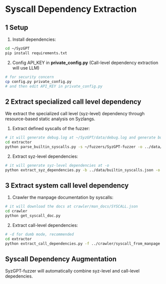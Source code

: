# Syscall Dependency Extraction

## 1 Setup

1. Install dependencies:

```bash
cd ~/SyzGPT
pip install requirements.txt
```

2. Config API_KEY in **private_config.py** (Call-level dependency extraction will use LLM)

```bash
# for security concern
cp config.py private_config.py
# and then edit API_KEY in private_config.py
```

## 2 Extract specialized call level dependency

We extract the specialized call level (syz-level) dependency through resource-based static analysis on Syzlangs.

1. Extract defined syscalls of the fuzzer:

```bash
# it will generate debug.log at ~/SyzGPT/data/debug.log and generate builtin_syscalls* at -o
cd extractor
python parse_builtin_syscalls.py -s ~/fuzzers/SyzGPT-fuzzer -o ../data/
```

2. Extract syz-level dependencies:

```bash
# it will generate syz-level dependencies at -o
python extract_syz_dependencies.py -b ../data/builtin_syscalls.json -o ../data/syz_dependencies
```

## 3 Extract system call level dependency

1. Crawler the manpage documentation by syscalls:

```bash
# it will download the docs at crawler/man_docs/SYSCALL.json
cd crawler
python get_syscall_doc.py
```

2. Extract call-level dependencies:

```bash
# -d for dumb mode, recommended
cd extractor
python extract_call_dependencies.py -f ../crawler/syscall_from_manpage.txt -d
```

## Syscall Dependency Augmentation

SyzGPT-fuzzer will automatically combine syz-level and call-level depedencies.
